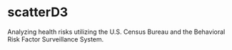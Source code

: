 # scatterD3
Analyzing health risks utilizing the U.S. Census Bureau and the Behavioral Risk Factor Surveillance System.
